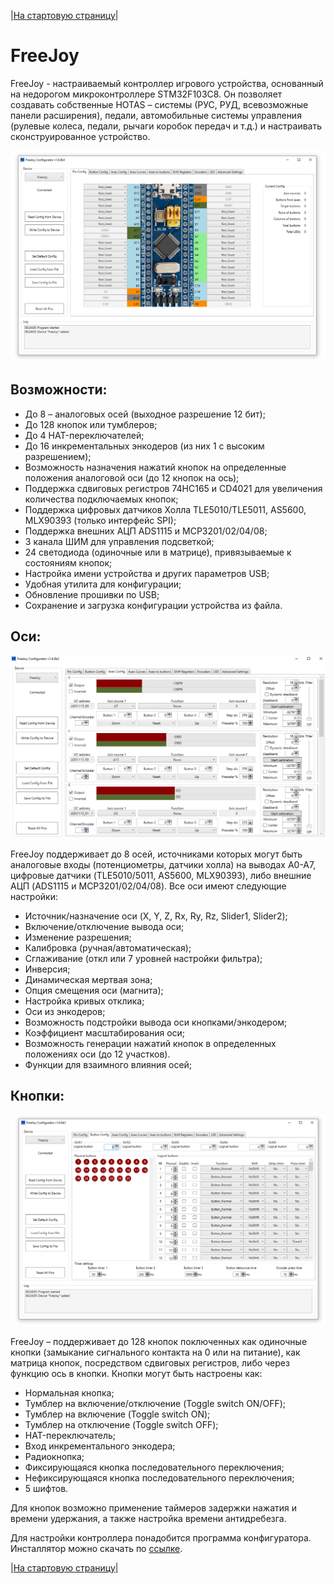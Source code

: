 |[На стартовую страницу](../README.md)|

# FreeJoy

FreeJoy - настраиваемый контроллер игрового устройства, основанный на недорогом микроконтроллере STM32F103C8. Он позволяет создавать собственные HOTAS – системы (РУС, РУД, всевозможные панели расширения), педали, автомобильные системы управления (рулевые колеса, педали, рычаги коробок передач и т.д.) и настраивать сконструированное устройство.

![](../images/main.png)

## Возможности:

* До 8 – аналоговых осей  (выходное разрешение 12 бит);
* До 128 кнопок или тумблеров;
* До 4 HAT-переключателей;
* До 16 инкрементальных энкодеров (из них 1 с высоким разрешением);
* Возможность назначения нажатий кнопок на определенные положения аналоговой оси (до 12 кнопок на ось);
* Поддержка сдвиговых регистров 74HC165 и CD4021 для увеличения количества подключаемых кнопок;
* Поддержка цифровых датчиков Холла TLE5010/TLE5011,  AS5600, MLX90393 (только интерфейс SPI);
* Поддержка внешних АЦП ADS1115 и MCP3201/02/04/08;
* 3 канала ШИМ для управления подсветкой;
* 24 светодиода (одиночные или в матрице), привязываемые к состояниям кнопок;
* Настройка имени устройства и других параметров USB;
* Удобная утилита для конфигурации;
* Обновление прошивки по USB;
* Сохранение и загрузка конфигурации устройства из файла.

## Оси:

![](../images/A2.png)

FreeJoy поддерживает до 8 осей, источниками которых могут быть аналоговые входы (потенциометры, датчики холла) на выводах A0-A7, цифровые датчики (TLE5010/5011, AS5600, MLX90393), либо внешние АЦП (ADS1115 и MCP3201/02/04/08). Все оси имеют следующие настройки:

* Источник/назначение оси (X, Y, Z, Rx, Ry, Rz, Slider1, Slider2);
* Включение/отключение вывода оси;
* Изменение разрешения;
* Калибровка (ручная/автоматическая);
* Сглаживание (откл или 7 уровней настройки фильтра);
* Инверсия;
* Динамическая мертвая зона;
* Опция смещения оси (магнита);
* Настройка кривых отклика;
* Оси из энкодеров;
* Возможность подстройки вывода оси кнопками/энкодером;
* Коэффициент масштабирования оси;
* Возможность генерации нажатий кнопок в определенных положениях оси (до 12 участков).
* Функции для взаимного влияния осей;


## Кнопки:

![](../images/B1.png)

FreeJoy – поддерживает до 128 кнопок поключенных как одиночные кнопки (замыкание сигнального контакта на 0 или на питание), как матрица кнопок, посредством сдвиговых регистров, либо через функцию ось в кнопки. Кнопки могут быть настроены как:

* Нормальная кнопка;
* Тумблер на включение/отключение (Toggle switch ON/OFF);
* Тумблер на включение (Toggle switch ON);
* Тумблер на отключение (Toggle switch OFF);
* HAT-переключатель;
* Вход инкрементального энкодера;
* Радиокнопка;
* Фиксирующаяся кнопка последовательного переключения;
* Нефиксирующаяся кнопка последовательного переключения;
* 5 шифтов.

Для кнопок возможно применение таймеров задержки нажатия и времени удержания, а также настройка времени антидребезга. 


Для настройки контроллера понадобится программа конфигуратора. Инсталлятор можно скачать по [ссылке](https://github.com/FreeJoy-Team/FreeJoyConfigurator/releases).

|[На стартовую страницу](../README.md)|

